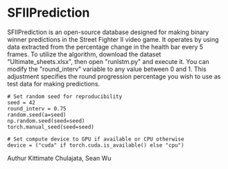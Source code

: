 # SFIIPrediction
SFIIPrediction is an open-source database designed for making binary winner predictions in the Street Fighter II video game. It operates by using data extracted from the percentage change in the health bar every 5 frames. To utilize the algorithm, download the dataset "Ultimate_sheets.xlsx", then open "runlstm.py" and execute it. You can modify the "round_interv" variable to any value between 0 and 1. This adjustment specifies the round progression percentage you wish to use as test data for making predictions.
```
# Set random seed for reproducibility
seed = 42
round_interv = 0.75
random.seed(a=seed)
np.random.seed(seed=seed)
torch.manual_seed(seed=seed)

# Set compute device to GPU if available or CPU otherwise
device = ("cuda" if torch.cuda.is_available() else "cpu")
```
Authur Kittimate Chulajata, Sean Wu
